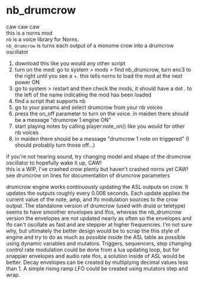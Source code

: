 # nb_drumcrow  
caw caw caw  
this is a norns mod  
`nb` is a voice library for Norns.  
`nb_drumcrow` is turns each output of a monome crow into a drumcrow oscillator  
  
1) download this like you would any other script  
2) turn on the mod: go to system > mods > find nb_drumcrow, turn enc3 to the right until you see a +. this tells norns to load the mod at the next power ON  
3) go to system > restart and then check the mods, it should have a dot . to the left of the name indicating the mod has been loaded  
4) find a script that supports nb  
5) go to your params and select drumcrow from your nb voices  
6) press the on_off parameter to turn on the voice. in maiden there should be a message "drumcrow 1 engine ON"  
7) start playing notes by calling player:note_on() like you would for other nb voices  
8) in maiden there should be a message "drumcrow 1 note on triggered" (I should probably turn those off...)  

if you're not hearing sound, try changing model and shape of the drumcrow oscillator to hopefully wake it up, CAW!  
this is a WIP, I've crashed crow plenty but haven't crashed norns yet CAW!  
see drumcrow on lines for documentation of drumcrow parameters  

drumcrow engine works continuously updating the ASL outputs on crow. It updates the outputs roughly every 0.006 seconds. Each update applies the current value of the note, amp, and lfo modulation sources to the crow output. The standalone version of drumcrow (used with druid or teletype) seems to have smoother envelopes and lfos, whereas the nb_drumcrow version the envelopes are not updated nearly as often so the envelopes and lfo can't oscillate as fast and are steppier at higher frequencies. I'm not sure why, but ultimately the better design would be to scrap the this style of engine and try to do as much as possible inside the ASL table as possible using dynamic variables and mutators. Triggers, sequencers, step changing control rate modulation could be done from a lua updating loop, but for snappier envelopes and audio rate lfos, a solution inside of ASL would be better. Decay envelopes can be created by multiplying decimal values less than 1. A simple rising ramp LFO could be created using mutators step and wrap. 